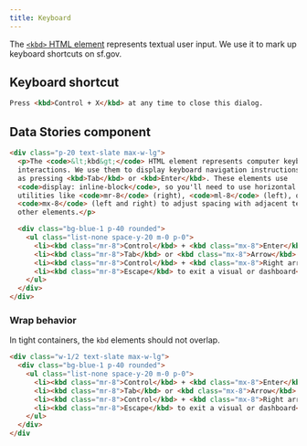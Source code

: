 ```yaml
---
title: Keyboard
---
```


The [`<kbd>` HTML element][kbd] represents textual user input.
We use it to mark up keyboard shortcuts on sf.gov.

## Keyboard shortcut

```html
Press <kbd>Control + X</kbd> at any time to close this dialog.
```

## Data Stories component

```html
<div class="p-20 text-slate max-w-lg">
  <p>The <code>&lt;kbd&gt;</code> HTML element represents computer keyboard
  interactions. We use them to display keyboard navigation instructions, such
  as pressing <kbd>Tab</kbd> or <kbd>Enter</kbd>. These elements use
  <code>display: inline-block</code>, so you'll need to use horizontal margin
  utilities like <code>mr-8</code> (right), <code>ml-8</code> (left), or
  <code>mx-8</code> (left and right) to adjust spacing with adjacent text or
  other elements.</p>

  <div class="bg-blue-1 p-40 rounded">
    <ul class="list-none space-y-20 m-0 p-0">
      <li><kbd class="mr-8">Control</kbd> + <kbd class="mx-8">Enter</kbd> to enter the dashboard</li>
      <li><kbd class="mr-8">Tab</kbd> or <kbd class="mx-8">Arrow</kbd> to move between visuals</li>
      <li><kbd class="mr-8">Control</kbd> + <kbd class="mx-8">Right arrow</kbd> to enter a visual or filter</li>
      <li><kbd class="mr-8">Escape</kbd> to exit a visual or dashboard</li>
    </ul>
  </div>
</div>
```

### Wrap behavior

In tight containers, the `kbd` elements should not overlap.

```html
<div class="w-1/2 text-slate max-w-lg">
  <div class="bg-blue-1 p-40 rounded">
    <ul class="list-none space-y-20 m-0 p-0">
      <li><kbd class="mr-8">Control</kbd> + <kbd class="mx-8">Enter</kbd> to enter the dashboard</li>
      <li><kbd class="mr-8">Tab</kbd> or <kbd class="mx-8">Arrow</kbd> to move between visuals</li>
      <li><kbd class="mr-8">Control</kbd> + <kbd class="mx-8">Right arrow</kbd> to enter a visual or filter</li>
      <li><kbd class="mr-8">Escape</kbd> to exit a visual or dashboard</li>
    </ul>
  </div>
</div
```

[kbd]: https://developer.mozilla.org/en-US/docs/Web/HTML/Element/kbd
